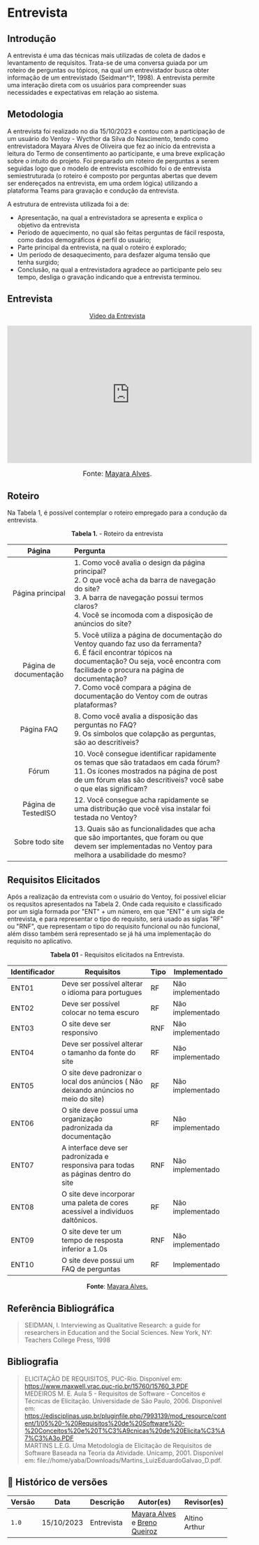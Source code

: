 # Entrevista
## Introdução 
A entrevista é uma das técnicas mais utilizadas de coleta de dados e levantamento de requisitos. Trata-se de uma conversa guiada por um roteiro de perguntas ou tópicos, na qual um entrevistador busca obter informação de um entrevistado (Seidman^1^, 1998). A entrevista permite uma interação direta com os usuários para compreender suas necessidades e expectativas em relação ao sistema.

## Metodologia
A entrevista foi realizado no dia 15/10/2023 e contou com a participação de um usuário do Ventoy - Wycthor da Silva do Nascimento, tendo como entrevistadora Mayara Alves de Oliveira que fez ao início da entrevista a leitura do Termo de consentimento ao participante, e uma breve explicação sobre o intuito do projeto. Foi preparado um roteiro de perguntas a serem seguidas logo que o modelo de entrevista escolhido foi o de entrevista semiestruturada (o roteiro é composto por perguntas abertas que devem ser endereçados na entrevista, em uma ordem lógica) utilizando a plataforma Teams para gravação e condução da entrevista.

A estrutura de entrevista utilizada foi a de:

- Apresentação, na qual a entrevistadora se apresenta e explica o objetivo da entrevista
- Período de aquecimento, no qual são feitas perguntas de fácil resposta, como dados demográficos é perfil do usuário;
- Parte principal da entrevista, na qual o roteiro é explorado;
- Um período de desaquecimento, para desfazer alguma tensão que tenha surgido;
- Conclusão, na qual a entrevistadora agradece ao participante pelo seu tempo, desliga o gravação indicando que a entrevista terminou.

## Entrevista

<p style="text-align: center"><a href="https://www.youtube.com/watch?v=e7p8hn9R-GQ" target="blanket">Vídeo da Entrevista</a></p>

<p style="text-align: center"><iframe width="560" height="315" src="https://www.youtube.com/embed/o-aAB8D8C3s?si=efG7a5xVPrjy62PJ&amp;start=2" title="YouTube video player" frameborder="0" allow="accelerometer; autoplay; clipboard-write; encrypted-media; gyroscope; picture-in-picture; web-share" allowfullscreen></iframe>

<font size="3"><p style="text-align: center">Fonte: [Mayara Alves](https://github.com/Mayara-tech).</p></font>

## Roteiro 
Na Tabela 1, é possível contemplar o roteiro empregado para a condução da entrevista.

<p align="center"><b>Tabela 1.</b> - Roteiro da entrevista  </p>
  
Página  | Pergunta 
:---------: | :------
Página principal | 1.  Como você avalia o design da página principal? <br> 2.  O que você acha da barra de navegação do site? <br> 3.  A barra de navegação possui termos claros? <br> 4.  Você se incomoda com a disposição de anúncios do site?
Página de documentação | 5. Você utiliza a página de documentação do Ventoy quando faz uso da ferramenta? <br> 6. É fácil encontrar tópicos na documentação? Ou seja, você encontra com facilidade o procura na página de documentação? <br> 7. Como você compara a página de documentação do Ventoy com de outras plataformas? 
Página FAQ | 8. Como você avalia a disposição das perguntas no FAQ? <br> 9. Os simbolos que colapção as perguntas, são ao descritíveis?
Fórum | 10. Você consegue identificar rapidamente os temas que são tratadaos em cada fórum? <br> 11. Os ícones mostrados na página de post de um fórum elas são descritiveis? você sabe o que elas significam? <br>
Página de TestedISO | 12. Você consegue acha rapidamente se uma distribução que você visa instalar foi testada no Ventoy?
Sobre todo site | 13. Quais são as funcionalidades que acha que são importantes, que foram ou que devem ser implementadas no Ventoy para melhora a usabilidade do mesmo?

## Requisitos Elicitados 
Após a realização da entrevista com o usuário do Ventoy, foi possivel eliciar os requsitos apresentados na Tabela 2. Onde cada requisito e classificado por um sigla formada por "ENT" + um número, em que "ENT" é um sigla de entrevista, e para representar o tipo do requisito, será usado as siglas "RF" ou "RNF", que representam o tipo do requisito funcional ou não funcional, além disso também será representado se já há uma implementação do requisito no aplicativo.

<p align="center"><b>Tabela 01</b> - Requisitos elicitados na Entrevista.</p>

| **Identificador** | **Requisitos** | **Tipo** | **Implementado** |
|--------------|-------------|-----|-----------------|
|ENT01| Deve ser possível alterar o idioma para portugues | RF | Não implementado|
|ENT02| Deve ser possível colocar no tema escuro| RF | Não implementado |
|ENT03| O site deve ser responsivo | RNF | Não implementado |
|ENT04| Deve ser possível alterar o tamanho da fonte do site | RF | Não implementado |
|ENT05| O site deve padronizar o local dos anúncios ( Não deixando anúncios no meio do site)| RF | Não implementado |
|ENT06| O site deve possuí uma organização padronizada da documentação | RF | Não implementado |
|ENT07| A interface deve ser padronizada e responsiva para todas as páginas dentro do site | RNF | Não implementado |
|ENT08| O site deve incorporar uma paleta de cores acessível a indivíduos daltônicos. | RF | Não implementado |
|ENT09| O site deve ter um tempo de resposta inferior a 1.0s | RNF | Não implementado |
|ENT10| O site deve possui um FAQ de perguntas | RF | Implementado |

<p align="center"><b>Fonte</b>: <a href="https://github.com/Mayara-tech">Mayara Alves.</a></p>


## Referência Bibliográfica
>SEIDMAN, I. Interviewing as Qualitative Research: a guide for researchers in Education
and the Social Sciences. New York, NY: Teachers College Press, 1998

## Bibliografia
>ELICITAÇÃO DE REQUISITOS, PUC-Rio.  Disponível em: https://www.maxwell.vrac.puc-rio.br/15760/15760_3.PDF <br>
>MEDEIROS M. E. Aula 5 - Requisitos de Software - Conceitos e Técnicas de Elicitação.  Universidade de São Paulo, 2006. Disponível em: https://edisciplinas.usp.br/pluginfile.php/7993139/mod_resource/content/1/05%20-%20Requisitos%20de%20Software%20-%20Conceitos%20e%20T%C3%A9cnicas%20de%20Elicita%C3%A7%C3%A3o.PDF <br>
> MARTINS L.E.G. Uma Metodologia de Elicitação de Requisitos de Software Baseada na Teoria da Atividade.  Unicamp, 2001. Disponível em: file://home/yaba/Downloads/Martins_LuizEduardoGalvao_D.pdf.

## 📑 Histórico de versões 

Versão  |   Data   | Descrição | Autor(es) | Revisor(es)
--------- | ------ | ------ | ---------- | ----------
`1.0` | 15/10/2023| Entrevista  | [Mayara Alves](https://github.com/Mayara-tech) e [Breno Queiroz](https://github.com/brenob6) | Altino Arthur
